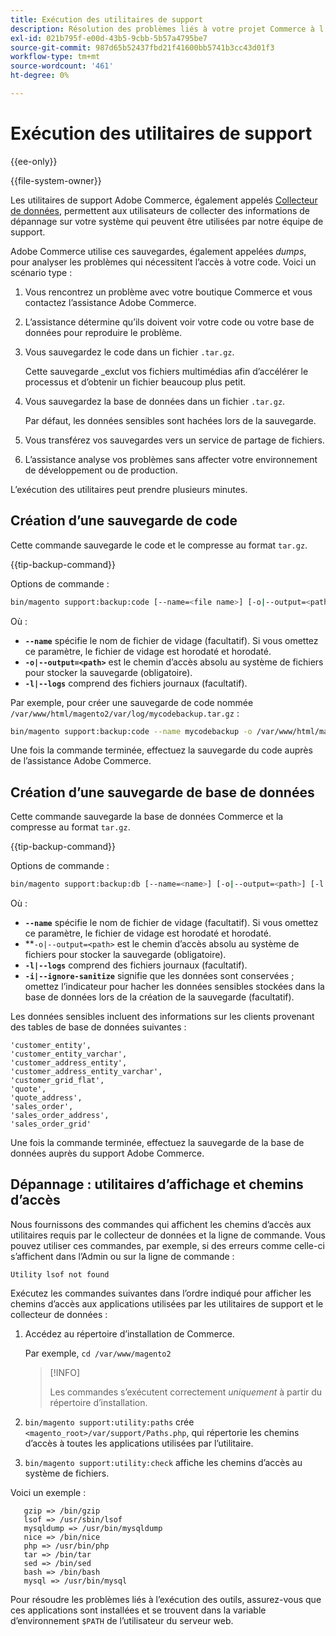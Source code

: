 ```yaml
---
title: Exécution des utilitaires de support
description: Résolution des problèmes liés à votre projet Commerce à l’aide de l’utilitaire de prise en charge intégré.
exl-id: 021b795f-e00d-43b5-9cbb-5b57a4795be7
source-git-commit: 987d65b52437fbd21f41600bb5741b3cc43d01f3
workflow-type: tm+mt
source-wordcount: '461'
ht-degree: 0%

---
```


# Exécution des utilitaires de support

{{ee-only}}

{{file-system-owner}}

Les utilitaires de support Adobe Commerce, également appelés [Collecteur de données](https://experienceleague.adobe.com/en/docs/commerce-admin/systems/tools/support#data-collector), permettent aux utilisateurs de collecter des informations de dépannage sur votre système qui peuvent être utilisées par notre équipe de support.

Adobe Commerce utilise ces sauvegardes, également appelées _dumps_, pour analyser les problèmes qui nécessitent l’accès à votre code. Voici un scénario type :

1. Vous rencontrez un problème avec votre boutique Commerce et vous contactez l’assistance Adobe Commerce.
1. L’assistance détermine qu’ils doivent voir votre code ou votre base de données pour reproduire le problème.
1. Vous sauvegardez le code dans un fichier `.tar.gz`.

   Cette sauvegarde _exclut vos fichiers multimédias afin d’accélérer le processus et d’obtenir un fichier beaucoup plus petit.

1. Vous sauvegardez la base de données dans un fichier `.tar.gz`.

   Par défaut, les données sensibles sont hachées lors de la sauvegarde.

1. Vous transférez vos sauvegardes vers un service de partage de fichiers.
1. L’assistance analyse vos problèmes sans affecter votre environnement de développement ou de production.

L’exécution des utilitaires peut prendre plusieurs minutes.

## Création d’une sauvegarde de code

Cette commande sauvegarde le code et le compresse au format `tar.gz`.

{{tip-backup-command}}

Options de commande :

```bash
bin/magento support:backup:code [--name=<file name>] [-o|--output=<path>] [-l|--logs]
```

Où :

- **`--name`** spécifie le nom de fichier de vidage (facultatif). Si vous omettez ce paramètre, le fichier de vidage est horodaté et horodaté.
- **`-o|--output=<path>`** est le chemin d’accès absolu au système de fichiers pour stocker la sauvegarde (obligatoire).
- **`-l|--logs`** comprend des fichiers journaux (facultatif).

Par exemple, pour créer une sauvegarde de code nommée `/var/www/html/magento2/var/log/mycodebackup.tar.gz` :

```bash
bin/magento support:backup:code --name mycodebackup -o /var/www/html/magento2/var/log
```

Une fois la commande terminée, effectuez la sauvegarde du code auprès de l’assistance Adobe Commerce.

## Création d’une sauvegarde de base de données

Cette commande sauvegarde la base de données Commerce et la compresse au format `tar.gz`.

{{tip-backup-command}}

Options de commande :

```bash
bin/magento support:backup:db [--name=<name>] [-o|--output=<path>] [-l|--logs] [-i|--ignore-sanitize]
```

Où :

- **`--name`** spécifie le nom de fichier de vidage (facultatif). Si vous omettez ce paramètre, le fichier de vidage est horodaté et horodaté.
- **`-o|--output=<path>` est le chemin d’accès absolu au système de fichiers pour stocker la sauvegarde (obligatoire).
- **`-l|--logs`** comprend des fichiers journaux (facultatif).
- **`-i|--ignore-sanitize`** signifie que les données sont conservées ; omettez l’indicateur pour hacher les données sensibles stockées dans la base de données lors de la création de la sauvegarde (facultatif).

Les données sensibles incluent des informations sur les clients provenant des tables de base de données suivantes :

```
'customer_entity',
'customer_entity_varchar',
'customer_address_entity',
'customer_address_entity_varchar',
'customer_grid_flat',
'quote',
'quote_address',
'sales_order',
'sales_order_address',
'sales_order_grid'
```

Une fois la commande terminée, effectuez la sauvegarde de la base de données auprès du support Adobe Commerce.

## Dépannage : utilitaires d’affichage et chemins d’accès

Nous fournissons des commandes qui affichent les chemins d’accès aux utilitaires requis par le collecteur de données et la ligne de commande. Vous pouvez utiliser ces commandes, par exemple, si des erreurs comme celle-ci s’affichent dans l’Admin ou sur la ligne de commande :

```
Utility lsof not found
```

Exécutez les commandes suivantes dans l’ordre indiqué pour afficher les chemins d’accès aux applications utilisées par les utilitaires de support et le collecteur de données :

1. Accédez au répertoire d’installation de Commerce.

   Par exemple, `cd /var/www/magento2`

   >[!INFO]
   >
   >Les commandes s’exécutent correctement _uniquement_ à partir du répertoire d’installation.

1. `bin/magento support:utility:paths` crée `<magento_root>/var/support/Paths.php`, qui répertorie les chemins d’accès à toutes les applications utilisées par l’utilitaire.
1. `bin/magento support:utility:check` affiche les chemins d’accès au système de fichiers.

Voici un exemple :

```
   gzip => /bin/gzip
   lsof => /usr/sbin/lsof
   mysqldump => /usr/bin/mysqldump
   nice => /bin/nice
   php => /usr/bin/php
   tar => /bin/tar
   sed => /bin/sed
   bash => /bin/bash
   mysql => /usr/bin/mysql
```

Pour résoudre les problèmes liés à l’exécution des outils, assurez-vous que ces applications sont installées et se trouvent dans la variable d’environnement `$PATH` de l’utilisateur du serveur web.
